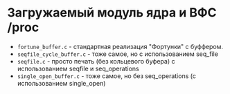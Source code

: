 # Загружаемый модуль ядра и ВФС /proc

* ``fortune_buffer.c`` - стандартная реализация "Фортунки" с буффером.
* ``seqfile_cycle_buffer.c`` - тоже самое, но с использованием seq_file
* ``seqfile.c`` - просто печать (без кольцевого буфера) с использованием seqfile и seq_operations
* ``single_open_buffer.c`` - тоже самое, но без seq_operations (с использованием single_open)
